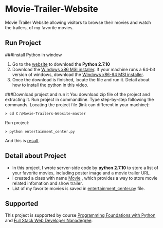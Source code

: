 Movie-Trailer-Website
=====================
Movie Trailer Website allowing visitors to browse their movies and watch the trailers, of my favorite movies.

Run Project
-------------

###Install Python in window 
1. Go to the [website](https://goo.gl/DT8nTs) to download the __Python 2.7.10__
2. Download the [Windows x86 MSI installer](https://www.python.org/ftp/python/2.7.10/python-2.7.10.msi). If your machine runs a 64-bit version of windows, download the [Windows x86-64 MSI installer](https://www.python.org/ftp/python/2.7.10/python-2.7.10.amd64.msi).
3. Once the download is finished, locate the file and run it. Detail about how to install the python in this [video](https://youtu.be/osX9VD2Nmi0).

###Download project and run it
You download zip file of the project and extracting it. Run project in commandline. Type step-by-step following the commands.
Locating the project file (link can different in your machine):
```
> cd C:\Movie-Trailers-Website-master
```
Run project:
```
> python entertainment_center.py
```
And this is [result](https://github.com/caubemuahe/Movie-Trailers-Website/blob/master/image.png).

Detail about Project
----------------------
* In this project, I wrote server-side code by __python 2.7.10__ to store a list of your favorite movies, including poster image and a movie trailer URL. 
* I created a class with name [Movie](https://goo.gl/8kHpTs) , which provides a way to store movie related infomation and show trailer.
* List of my favorite movies is saved in [entertainment_center.py](https://goo.gl/Lvh87q) file.

Supported
-----------
This project is supported by course [Programming Foundations with Python](https://goo.gl/scwE36) and [Full Stack Web Developer Nanodegree](https://goo.gl/1Uuh8A).
